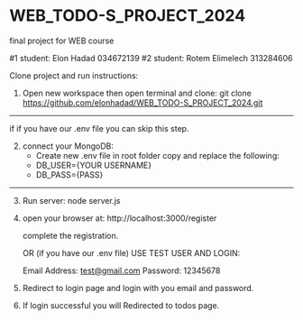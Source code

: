 # WEB_TODO-S_PROJECT_2024
final project for WEB course

#1 student: Elon Hadad 034672139
#2 student: Rotem Elimelech 313284606

Clone project and run instructions:

1.  Open new workspace then open terminal and clone: 
    git clone https://github.com/elonhadad/WEB_TODO-S_PROJECT_2024.git

-------------------------
if if you have our .env file you can skip this step.

2.  connect your MongoDB:
    * Create new .env file in root folder copy and replace the following:
    *   DB_USER={YOUR USERNAME}
    *   DB_PASS={PASS}
-------------------------

3.  Run server:
    node server.js

4.  open your browser at:
    http://localhost:3000/register
    
    complete the registration.
    

    OR (if you have our .env file) USE TEST USER AND LOGIN:

    Email Address: test@gmail.com
    Password: 12345678

5.  Redirect to login page and login with you email and password.

6.  If login successful you will Redirected to todos page.


